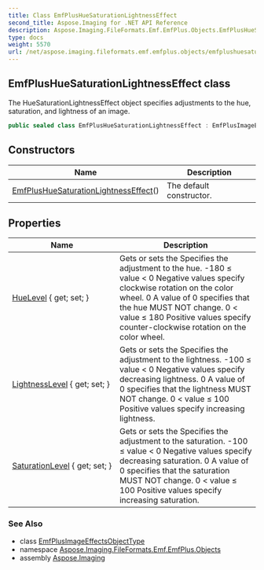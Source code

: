 ```yaml
---
title: Class EmfPlusHueSaturationLightnessEffect
second_title: Aspose.Imaging for .NET API Reference
description: Aspose.Imaging.FileFormats.Emf.EmfPlus.Objects.EmfPlusHueSaturationLightnessEffect class. The HueSaturationLightnessEffect object specifies adjustments to the hue saturation and lightness of an image
type: docs
weight: 5570
url: /net/aspose.imaging.fileformats.emf.emfplus.objects/emfplushuesaturationlightnesseffect/
---
```

## EmfPlusHueSaturationLightnessEffect class

The HueSaturationLightnessEffect object specifies adjustments to the hue, saturation, and lightness of an image.

```csharp
public sealed class EmfPlusHueSaturationLightnessEffect : EmfPlusImageEffectsObjectType
```

## Constructors

| Name | Description |
| --- | --- |
| [EmfPlusHueSaturationLightnessEffect](emfplushuesaturationlightnesseffect/)() | The default constructor. |

## Properties

| Name | Description |
| --- | --- |
| [HueLevel](../../aspose.imaging.fileformats.emf.emfplus.objects/emfplushuesaturationlightnesseffect/huelevel/) { get; set; } | Gets or sets the Specifies the adjustment to the hue. -180 ≤ value &lt; 0 Negative values specify clockwise rotation on the color wheel. 0 A value of 0 specifies that the hue MUST NOT change. 0 &lt; value ≤ 180 Positive values specify counter-clockwise rotation on the color wheel. |
| [LightnessLevel](../../aspose.imaging.fileformats.emf.emfplus.objects/emfplushuesaturationlightnesseffect/lightnesslevel/) { get; set; } | Gets or sets the Specifies the adjustment to the lightness. -100 ≤ value &lt; 0 Negative values specify decreasing lightness. 0 A value of 0 specifies that the lightness MUST NOT change. 0 &lt; value ≤ 100 Positive values specify increasing lightness. |
| [SaturationLevel](../../aspose.imaging.fileformats.emf.emfplus.objects/emfplushuesaturationlightnesseffect/saturationlevel/) { get; set; } | Gets or sets the Specifies the adjustment to the saturation. -100 ≤ value &lt; 0 Negative values specify decreasing saturation. 0 A value of 0 specifies that the saturation MUST NOT change. 0 &lt; value ≤ 100 Positive values specify increasing saturation. |

### See Also

* class [EmfPlusImageEffectsObjectType](../emfplusimageeffectsobjecttype/)
* namespace [Aspose.Imaging.FileFormats.Emf.EmfPlus.Objects](../../aspose.imaging.fileformats.emf.emfplus.objects/)
* assembly [Aspose.Imaging](../../)


